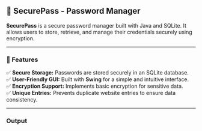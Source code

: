 ## 🔐 SecurePass - Password Manager

**SecurePass** is a secure password manager built with Java and SQLite. It allows users to store, retrieve, and manage their credentials securely using encryption.

---

### 📌 Features

✅ **Secure Storage:** Passwords are stored securely in an SQLite database.  
✅ **User-Friendly GUI:** Built with **Swing** for a simple and intuitive interface.  
✅ **Encryption Support:** Implements basic encryption for sensitive data.  
✅ **Unique Entries:** Prevents duplicate website entries to ensure data consistency.

---

### Output
